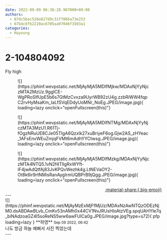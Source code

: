 ```yaml
---
date: 2022-09-09 06:38:28.967000+09:00
authors:
  - 87dc5bac526e827d9c31f7066a73e253
  - 67b4c6fb2220ac6705aa97046f3503a1
categories:
  - Hayoung
---
```


# 2-104804092

<div class="post-container" markdown="1">
<div class="content-container md-sidebar__scrollwrap" markdown="1">

Fly high
<figure markdown="1">
![](https://phinf.wevpstatic.net/MjAyMjA5MDlfMjkw/MDAxNjYyNjczMTA2MzUz.9ggICE-WgPRoSIfUpE5b6s7GtMzCvxza9UyrWB92zU4g.zzbRiWW4fqpC2rvHyMsaKm_IaLfSVqEDdyUoMNr_NoEg.JPEG/image.jpg){ loading=lazy onclick="openFullscreen(this)"}
</figure>

<figure markdown="1">
![](https://phinf.wevpstatic.net/MjAyMjA5MDlfNTMg/MDAxNjYyNjczMTA3MzU1.R61Tj-fOgzNRuUE8CJe05TlgA6Qzxlk27xuBriyeF6og.Gjw2AS_zHYeac_1AFsEnvWEuZmjqFVMt6mAdhYYCtwsg.JPEG/image.jpg){ loading=lazy onclick="openFullscreen(this)"}
</figure>

<figure markdown="1">
![](https://phinf.wevpstatic.net/MjAyMjA5MDlfMzkg/MDAxNjYyNjczMTA4NTQ5.1vN2f4TllgRxWYft-IF4jwAdQtfAj83JvKPQvWezhk4g.LtNEVaOY2-Ot8k6ir9rtNMisRanAygIrmUQBPrB9jQgg.JPEG/image.jpg){ loading=lazy onclick="openFullscreen(this)"}
</figure>


</div>
</div>

<div style="text-align: right;" markdown="1">
<a href="https://weverse.io/fromis9/fanpost/2-104804092" style="text-align: right;">:material-share:{.big-emoji}</a>
</div>
---

<div class="comments-container md-sidebar__scrollwrap" markdown="1">
<div class="comment" markdown="1">
<div class='id-container' markdown="1">
![](https://phinf.wevpstatic.net/MjAyMzExMjFfMjUz/MDAxNzAwNTQzODEzNjM0.dsABDAwBLvb_CmKv53nAMh0x44CV1NvJRUsHloAtzVEg.spqUAHYle7q_biNAdzoaGZ4l5soReNS5ww6awFUlCa0g.JPEG/image.jpg?type=s72){ pfp loading=lazy }
**<span class="artist">하영</span>** <small>Sep 09 2022, 06:42</small><br>
</div>
<div class='comment-body' markdown="1">
나도 방금 하늘 예뻐서 사진 찍었는데
</div>
</div>
</div>
---
